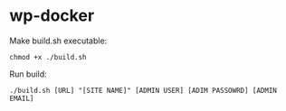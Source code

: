 # wp-docker

Make build.sh executable:

`chmod +x ./build.sh`

Run build:

`./build.sh [URL] "[SITE NAME]" [ADMIN USER] [ADIM PASSOWRD] [ADMIN EMAIL]`
